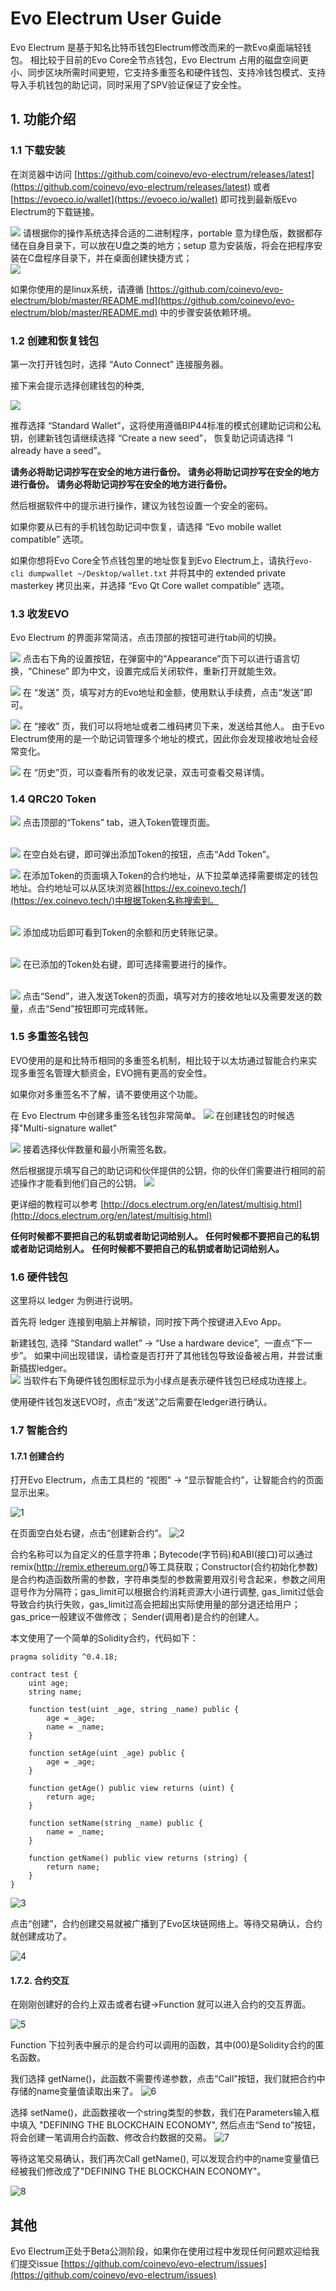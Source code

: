 # Evo Electrum User Guide

Evo Electrum 是基于知名比特币钱包Electrum修改而来的一款Evo桌面端轻钱包。
相比较于目前的Evo Core全节点钱包，Evo Electrum 占用的磁盘空间更小、同步区块所需时间更短，它支持多重签名和硬件钱包、支持冷钱包模式、支持导入手机钱包的助记词，同时采用了SPV验证保证了安全性。

## 1. 功能介绍

### 1.1 下载安装

在浏览器中访问 [https://github.com/coinevo/evo-electrum/releases/latest](https://github.com/coinevo/evo-electrum/releases/latest) 或者[https://evoeco.io/wallet](https://evoeco.io/wallet) 即可找到最新版Evo Electrum的下载链接。

![](http://ojaivn2ch.bkt.clouddn.com/825e23cb2418573327113f136c6e27ea.png)
请根据你的操作系统选择合适的二进制程序，portable 意为绿色版，数据都存储在自身目录下，可以放在U盘之类的地方；setup 意为安装版，将会在把程序安装在C盘程序目录下，并在桌面创建快捷方式；
<br>
![](https://s.coinevo.tech/uploads/cb00e4bce5aa4d097d5a658675f2af72.png)

如果你使用的是linux系统，请遵循 [https://github.com/coinevo/evo-electrum/blob/master/README.md](https://github.com/coinevo/evo-electrum/blob/master/README.md) 中的步骤安装依赖环境。

### 1.2 创建和恢复钱包

第一次打开钱包时，选择 “Auto Connect” 连接服务器。

接下来会提示选择创建钱包的种类,

![](http://ojaivn2ch.bkt.clouddn.com/cfaf17237ff138adf4c601eadedea24b.png)

推荐选择 “Standard Wallet”，这将使用遵循BIP44标准的模式创建助记词和公私钥，创建新钱包请继续选择 “Create a new seed”， 恢复助记词请选择 “I already have a seed”。

**请务必将助记词抄写在安全的地方进行备份。**
**请务必将助记词抄写在安全的地方进行备份。**
**请务必将助记词抄写在安全的地方进行备份。**

然后根据软件中的提示进行操作，建议为钱包设置一个安全的密码。

如果你要从已有的手机钱包助记词中恢复，请选择 “Evo mobile wallet compatible” 选项。

如果你想将Evo Core全节点钱包里的地址恢复到Evo Electrum上，请执行`evo-cli dumpwallet ~/Desktop/wallet.txt` 并将其中的 extended private masterkey 拷贝出来，并选择 “Evo Qt Core wallet compatible” 选项。


### 1.3 收发EVO

Evo Electrum 的界面非常简洁，点击顶部的按钮可进行tab间的切换。
<br>

![](http://ojaivn2ch.bkt.clouddn.com/e59638ccadae90e1f366534142340575.png)
点击右下角的设置按钮，在弹窗中的“Appearance”页下可以进行语言切换，“Chinese” 即为中文，设置完成后关闭软件，重新打开就能生效。
<br>

![](http://ojaivn2ch.bkt.clouddn.com/7cdacbe408a98d3a00a9e128beb26e30.png)
在 “发送” 页，填写对方的Evo地址和金额，使用默认手续费，点击“发送”即可。
<br>

![](http://ojaivn2ch.bkt.clouddn.com/4e994a885963f09389d2c1be10e5924e.png)
在 “接收” 页，我们可以将地址或者二维码拷贝下来，发送给其他人。 由于Evo Electrum使用的是一个助记词管理多个地址的模式，因此你会发现接收地址会经常变化。
<br>

![](http://ojaivn2ch.bkt.clouddn.com/d2ef6659a47a55686b6c6ef2fec58331.png)
在 “历史”页，可以查看所有的收发记录，双击可查看交易详情。

### 1.4 QRC20 Token
   
![](https://s.coinevo.tech/uploads/9aaa8fa63651af737cceb6b59f339b45.png)
点击顶部的“Tokens” tab，进入Token管理页面。  
<br>

![](https://s.coinevo.tech/uploads/213e6caa5a8640e62ab616541de12627.png)
在空白处右键，即可弹出添加Token的按钮，点击“Add Token”。
<br>
   
![](https://s.coinevo.tech/uploads/0f92a355a82b1326493e2d643319f383.png)
在添加Token的页面填入Token的合约地址，从下拉菜单选择需要绑定的钱包地址。合约地址可以从区块浏览器[https://ex.coinevo.tech/](https://ex.coinevo.tech/)中根据Token名称搜索到。  
<br> 
   
![](https://s.coinevo.tech/uploads/4bb33de12c19de3b59f8df2c90a704f1.png)
添加成功后即可看到Token的余额和历史转账记录。  
<br>
   
![](https://s.coinevo.tech/uploads/4eaa85f66778d2e051b7f1ddcb5107b9.png)
在已添加的Token处右键，即可选择需要进行的操作。  
<br>
   
![](https://s.coinevo.tech/uploads/53eac2382ad17d543c060261497299b5.png)
点击“Send”，进入发送Token的页面，填写对方的接收地址以及需要发送的数量，点击“Send”按钮即可完成转账。


### 1.5 多重签名钱包
EVO使用的是和比特币相同的多重签名机制，相比较于以太坊通过智能合约来实现多重签名管理大额资金，EVO拥有更高的安全性。

如果你对多重签名不了解，请不要使用这个功能。
   
在 Evo Electrum 中创建多重签名钱包非常简单。
![](http://ojaivn2ch.bkt.clouddn.com/955ebe89b5d0e21918c91476fdabd44e.png)
在创建钱包的时候选择"Multi-signature wallet"
<br>
  
   
![](http://ojaivn2ch.bkt.clouddn.com/e418b21d572d84539c4df6efe944cc5c.png)
接着选择伙伴数量和最小所需签名数。
<br>
     
   
然后根据提示填写自己的助记词和伙伴提供的公钥，你的伙伴们需要进行相同的前述操作才能看到他们自己的公钥。
![](http://ojaivn2ch.bkt.clouddn.com/8d2c936a3b5b735c2c0a083eb8b06b76.png)
<br>

更详细的教程可以参考 [http://docs.electrum.org/en/latest/multisig.html](http://docs.electrum.org/en/latest/multisig.html)

**任何时候都不要把自己的私钥或者助记词给别人。**
**任何时候都不要把自己的私钥或者助记词给别人。**
**任何时候都不要把自己的私钥或者助记词给别人。**

### 1.6 硬件钱包

这里将以 ledger 为例进行说明。

首先将 ledger 连接到电脑上并解锁，同时按下两个按键进入Evo App。

新建钱包, 选择 “Standard wallet” -> “Use a hardware device”,  一直点“下一步”。
如果中间出现错误，请检查是否打开了其他钱包导致设备被占用，并尝试重新插拔ledger。
<br>
![](http://ojaivn2ch.bkt.clouddn.com/0b2b70d7163e15df5efe59448d54ebc7.png)
当软件右下角硬件钱包图标显示为小绿点是表示硬件钱包已经成功连接上。
<br>

使用硬件钱包发送EVO时，点击“发送”之后需要在ledger进行确认。


### 1.7 智能合约

#### 1.7.1 创建合约
打开Evo Electrum，点击工具栏的 “视图” -> “显示智能合约”，让智能合约的页面显示出来。

![1](https://imgur.com/2YKa2CT.png)

在页面空白处右键，点击“创建新合约”。
![2](https://imgur.com/H7nsNie.png)

合约名称可以为自定义的任意字符串；Bytecode(字节码)和ABI(接口)可以通过remix(http://remix.ethereum.org/)等工具获取；Constructor(合约初始化参数)是合约构造函数所需的参数，字符串类型的参数需要用双引号含起来，参数之间用逗号作为分隔符；gas_limit可以根据合约消耗资源大小进行调整, gas_limit过低会导致合约执行失败，gas_limit过高会把超出实际使用量的部分退还给用户；gas_price一般建议不做修改； Sender(调用者)是合约的创建人。

本文使用了一个简单的Solidity合约，代码如下：
```
pragma solidity ^0.4.18;

contract test {
    uint age;
    string name;
    
    function test(uint _age, string _name) public {
        age = _age;
        name = _name;
    }

    function setAge(uint _age) public {
        age = _age;
    }

    function getAge() public view returns (uint) {
        return age;
    }
    
    function setName(string _name) public {
        name = _name;
    }

    function getName() public view returns (string) {
        return name;
    }
}
```

![3](https://imgur.com/inKiYWY.png)

点击“创建”，合约创建交易就被广播到了Evo区块链网络上。等待交易确认，合约就创建成功了。

![4](https://imgur.com/Wtaqp3d.png)

#### 1.7.2. 合约交互
在刚刚创建好的合约上双击或者右键->Function 就可以进入合约的交互界面。

![5](https://imgur.com/NROT2q9.png)

Function 下拉列表中展示的是合约可以调用的函数，其中(00)是Solidity合约的匿名函数。

我们选择 getName()，此函数不需要传递参数，点击“Call”按钮，我们就把合约中存储的name变量值读取出来了。
![6](https://imgur.com/BkRjgvF.png)


选择 setName()，此函数接收一个string类型的参数，我们在Parameters输入框中填入 "DEFINING THE BLOCKCHAIN ECONOMY", 然后点击“Send to”按钮，将会创建一笔调用合约函数、修改合约数据的交易。
![7](https://imgur.com/2Fri6fq.png)

等待这笔交易确认，我们再次Call getName(), 可以发现合约中的name变量值已经被我们修改成了"DEFINING THE BLOCKCHAIN ECONOMY"。

![8](https://imgur.com/ODz7XcL.png)


## 其他

Evo Electrum正处于Beta公测阶段，如果你在使用过程中发现任何问题欢迎给我们提交issue [https://github.com/coinevo/evo-electrum/issues](https://github.com/coinevo/evo-electrum/issues)



